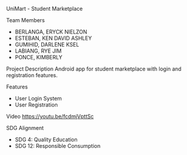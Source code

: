 UniMart - Student Marketplace

Team Members
- BERLANGA, ERYCK NIELZON
- ESTEBAN, KEN DAVID ASHLEY
- GUMIHID, DARLENE KSEL
- LABIANG, RYE JIM
- PONCE, KIMBERLY

Project Description
Android app for student marketplace with login and registration features.

Features
- User Login System
- User Registration


Video 
https://youtu.be/fcdmjVpttSc

SDG Alignment
- SDG 4: Quality Education
- SDG 12: Responsible Consumption
